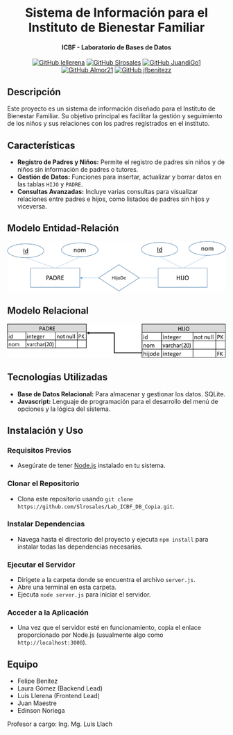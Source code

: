 

<div align="center">
  <h1>
     Sistema de Información para el Instituto de Bienestar Familiar
  </h1>
  <h4>
    ICBF - Laboratorio de Bases de Datos
  </h4>


[![GitHub lellerena](https://img.shields.io/badge/by-lellerena-red)](https://github.com/lellerena)
[![GitHub Slrosales](https://img.shields.io/badge/by-Slrosales-purple)](https://github.com/Slrosales)
[![GitHub JuandiGo1](https://img.shields.io/badge/by-JuandiGo1-green)](https://github.com/JuandiGo1)
[![GitHub Almor21](https://img.shields.io/badge/by-Almor21-orange)](https://github.com/Almor21)
[![GitHub jfbenitezz](https://img.shields.io/badge/by-jfbenitezz-blue)](https://github.com/jfbenitezz)

</div>

## Descripción
Este proyecto es un sistema de información diseñado para el Instituto de Bienestar Familiar. Su objetivo principal es facilitar la gestión y seguimiento de los niños y sus relaciones con los padres registrados en el instituto.

## Características
- **Registro de Padres y Niños:** Permite el registro de padres sin niños y de niños sin información de padres o tutores.
- **Gestión de Datos:** Funciones para insertar, actualizar y borrar datos en las tablas `HIJO` y `PADRE`.
- **Consultas Avanzadas:** Incluye varias consultas para visualizar relaciones entre padres e hijos, como listados de padres sin hijos y viceversa.

## Modelo Entidad-Relación
<img src="Imagenes/Modelo E-R.png">

## Modelo Relacional
<img src="Imagenes/Modelo E.png">

## Tecnologías Utilizadas
- **Base de Datos Relacional:** Para almacenar y gestionar los datos. SQLite.
- **Javascript:** Lenguaje de programación para el desarrollo del menú de opciones y la lógica del sistema.

## Instalación y Uso

### Requisitos Previos
- Asegúrate de tener [Node.js](https://nodejs.org/) instalado en tu sistema.

### Clonar el Repositorio
- Clona este repositorio usando `git clone https://github.com/Slrosales/Lab_ICBF_DB_Copia.git`.

### Instalar Dependencias
- Navega hasta el directorio del proyecto y ejecuta `npm install` para instalar todas las dependencias necesarias.

### Ejecutar el Servidor
- Dirígete a la carpeta donde se encuentra el archivo `server.js`.
- Abre una terminal en esta carpeta.
- Ejecuta `node server.js` para iniciar el servidor.

### Acceder a la Aplicación
- Una vez que el servidor esté en funcionamiento, copia el enlace proporcionado por Node.js (usualmente algo como `http://localhost:3000`).


## Equipo

-   Felipe Benítez 
-   Laura Gómez  (Backend Lead)
-   Luis Llerena (Frontend Lead)
-   Juan Maestre
-   Edinson Noriega

Profesor a cargo: Ing. Mg. Luis Llach

